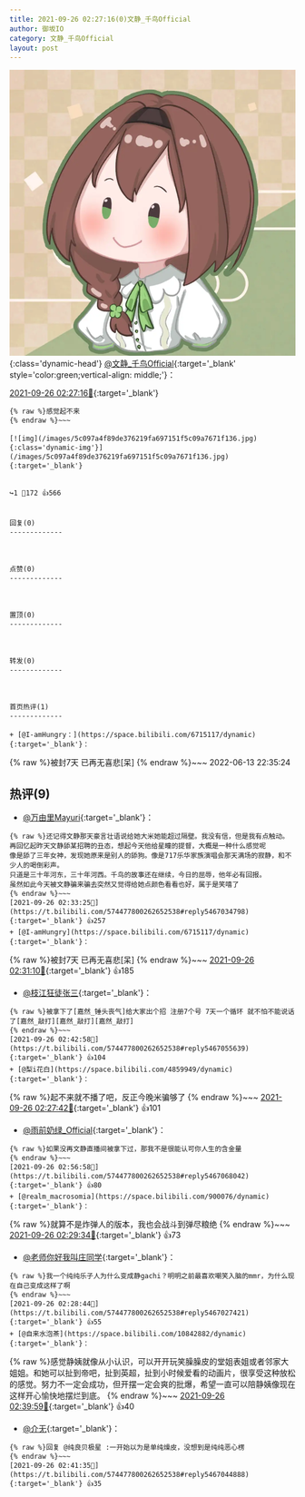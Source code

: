 ```yaml
---
title: 2021-09-26 02:27:16(0)文静_千鸟Official
author: 御坂IO
category: 文静_千鸟Official
layout: post
---
```


![img](/images/ac7482ed1b9a7f203dc68c0c4a77c488a27b108a.jpg){:class='dynamic-head'}
[@文静_千鸟Official](https://space.bilibili.com/667526012/dynamic){:target='_blank' style='color:green;vertical-align: middle;'}：

[2021-09-26 02:27:16🔗](https://t.bilibili.com/574477800262652538){:target='_blank'}

~~~
{% raw %}感觉起不来
{% endraw %}~~~

[![img](/images/5c097a4f89de376219fa697151f5c09a7671f136.jpg){:class='dynamic-img'}](/images/5c097a4f89de376219fa697151f5c09a7671f136.jpg){:target='_blank'}


↪️1 💬172 👍566


回复(0)
-------------



点赞(0)
-------------



置顶(0)
-------------



转发(0)
-------------



首页热评(1)
-------------

+ [@I-amHungry：](https://space.bilibili.com/6715117/dynamic){:target='_blank'}：
~~~
{% raw %}被封7天 已再无喜悲[呆]
{% endraw %}~~~
2022-06-13 22:35:24


热评(9)
-------------

+ [@万由里Mayuri](https://space.bilibili.com/419231615/dynamic){:target='_blank'}：
~~~
{% raw %}还记得文静那天豪言壮语说给她大米她能超过隔壁。我没有信，但是我有点触动。
再回忆起昨天文静舔某招聘的丑态，想起今天他给星瞳的提督，大概是一种什么感觉呢
像是舔了三年女神，发现她原来是别人的舔狗。像是717乐华家族演唱会那天满场的寂静，和不少人的喝倒彩声。
只道是三十年河东，三十年河西。千鸟的故事还在继续，今日的屈辱，他年必有回报。
虽然如此今天被文静骗来骗去突然又觉得给她点颜色看看也好，属于是笑嘻了
{% endraw %}~~~
[2021-09-26 02:33:25🔗](https://t.bilibili.com/574477800262652538#reply5467034798){:target='_blank'} 👍257
+ [@I-amHungry](https://space.bilibili.com/6715117/dynamic){:target='_blank'}：
~~~
{% raw %}被封7天 已再无喜悲[呆]
{% endraw %}~~~
[2021-09-26 02:31:10🔗](https://t.bilibili.com/574477800262652538#reply5467033452){:target='_blank'} 👍185
+ [@枝江狂徒张三](https://space.bilibili.com/19268544/dynamic){:target='_blank'}：
~~~
{% raw %}被拿下了[嘉然_锤头丧气]给大家出个招 注册7个号 7天一个循环 就不怕不能说话了[嘉然_敲打][嘉然_敲打][嘉然_敲打]
{% endraw %}~~~
[2021-09-26 02:42:58🔗](https://t.bilibili.com/574477800262652538#reply5467055639){:target='_blank'} 👍104
+ [@梨i花白](https://space.bilibili.com/4859949/dynamic){:target='_blank'}：
~~~
{% raw %}起不来就不播了吧，反正今晚米骗够了
{% endraw %}~~~
[2021-09-26 02:27:42🔗](https://t.bilibili.com/574477800262652538#reply5467021852){:target='_blank'} 👍101
+ [@雨前奶绿_Official](https://space.bilibili.com/11390032/dynamic){:target='_blank'}：
~~~
{% raw %}如果没再文静直播间被拿下过，那我不是很能认可你人生的含金量
{% endraw %}~~~
[2021-09-26 02:56:58🔗](https://t.bilibili.com/574477800262652538#reply5467068042){:target='_blank'} 👍80
+ [@realm_macrosomia](https://space.bilibili.com/900076/dynamic){:target='_blank'}：
~~~
{% raw %}就算不是炸弹人的版本，我也会战斗到弹尽粮绝
{% endraw %}~~~
[2021-09-26 02:29:34🔗](https://t.bilibili.com/574477800262652538#reply5467027976){:target='_blank'} 👍73
+ [@老师你好我叫庄同学](https://space.bilibili.com/1690313082/dynamic){:target='_blank'}：
~~~
{% raw %}我一个纯纯乐子人为什么变成静gachi？明明之前最喜欢嘲笑入脑的mmr，为什么现在自己变成这样了啊
{% endraw %}~~~
[2021-09-26 02:28:44🔗](https://t.bilibili.com/574477800262652538#reply5467027421){:target='_blank'} 👍55
+ [@自来水泡茶](https://space.bilibili.com/10842882/dynamic){:target='_blank'}：
~~~
{% raw %}感觉静姨就像从小认识，可以开开玩笑臊臊皮的堂姐表姐或者邻家大姐姐。和她可以扯到帝吧，扯到英超，扯到小时候爱看的动画片，很享受这种放松的感觉。努力不一定会成功，但开摆一定会爽的批爆，希望一直可以陪静姨像现在这样开心愉快地摆烂到底。
{% endraw %}~~~
[2021-09-26 02:39:59🔗](https://t.bilibili.com/574477800262652538#reply5467039507){:target='_blank'} 👍40
+ [@介无](https://space.bilibili.com/12942189/dynamic){:target='_blank'}：
~~~
{% raw %}回复 @纯良贝极星 :一开始以为是单纯燥皮，没想到是纯纯恶心楞
{% endraw %}~~~
[2021-09-26 02:41:35🔗](https://t.bilibili.com/574477800262652538#reply5467044888){:target='_blank'} 👍35


